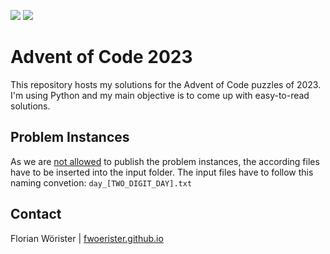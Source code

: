![](https://img.shields.io/badge/day%20📅-7-blue)
![](https://img.shields.io/badge/stars%20⭐-14-yellow)

# Advent of Code 2023

This repository hosts my solutions for the Advent of Code puzzles of 2023. I'm using Python and my main objective is to come up with easy-to-read solutions.

## Problem Instances
As we are [not allowed](https://www.reddit.com/r/adventofcode/wiki/faqs/copyright/inputs/) to publish the problem instances, the according files have to be inserted into the input folder. The input files have to follow this naming convetion: `day_[TWO_DIGIT_DAY].txt`

## Contact
Florian Wörister | [fwoerister.github.io](https://fwoerister.github.io)
